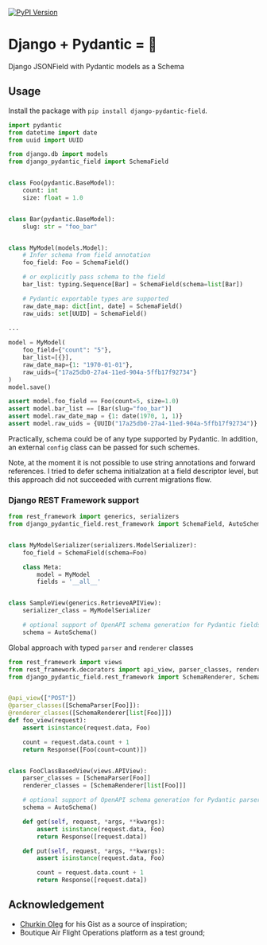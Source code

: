 [![PyPI Version](https://img.shields.io/pypi/v/django-pydantic-field)](https://pypi.org/project/django-pydantic-field/)

# Django + Pydantic = 🖤

Django JSONField with Pydantic models as a Schema

## Usage

Install the package with `pip install django-pydantic-field`.

``` python
import pydantic
from datetime import date
from uuid import UUID

from django.db import models
from django_pydantic_field import SchemaField


class Foo(pydantic.BaseModel):
    count: int
    size: float = 1.0


class Bar(pydantic.BaseModel):
    slug: str = "foo_bar"


class MyModel(models.Model):
    # Infer schema from field annotation
    foo_field: Foo = SchemaField()

    # or explicitly pass schema to the field
    bar_list: typing.Sequence[Bar] = SchemaField(schema=list[Bar])

    # Pydantic exportable types are supported
    raw_date_map: dict[int, date] = SchemaField()
    raw_uids: set[UUID] = SchemaField()

...
    
model = MyModel(
    foo_field={"count": "5"},
    bar_list=[{}],
    raw_date_map={1: "1970-01-01"},
    raw_uids={"17a25db0-27a4-11ed-904a-5ffb17f92734"}
)
model.save()

assert model.foo_field == Foo(count=5, size=1.0)
assert model.bar_list == [Bar(slug="foo_bar")]
assert model.raw_date_map = {1: date(1970, 1, 1)}
assert model.raw_uids = {UUID("17a25db0-27a4-11ed-904a-5ffb17f92734")}
```

Practically, schema could be of any type supported by Pydantic.
In addition, an external `config` class can be passed for such schemes.


Note, at the moment it is not possible to use string annotations and forward references.
I tried to defer schema initialzation at a field descriptor level, but this approach did not succeeded with current migrations flow.

### Django REST Framework support

``` python
from rest_framework import generics, serializers
from django_pydantic_field.rest_framework import SchemaField, AutoSchema


class MyModelSerializer(serializers.ModelSerializer):
    foo_field = SchemaField(schema=Foo)

    class Meta:
        model = MyModel
        fields = '__all__'


class SampleView(generics.RetrieveAPIView):
    serializer_class = MyModelSerializer

    # optional support of OpenAPI schema generation for Pydantic fields
    schema = AutoSchema()
```

Global approach with typed `parser` and `renderer` classes
``` python
from rest_framework import views
from rest_framework.decorators import api_view, parser_classes, renderer_classes
from django_pydantic_field.rest_framework import SchemaRenderer, SchemaParser, AutoSchema


@api_view(["POST"])
@parser_classes([SchemaParser[Foo]]):
@renderer_classes([SchemaRenderer[list[Foo]]])
def foo_view(request):
    assert isinstance(request.data, Foo)

    count = request.data.count + 1
    return Response([Foo(count=count)])


class FooClassBasedView(views.APIView):
    parser_classes = [SchemaParser[Foo]]
    renderer_classes = [SchemaRenderer[list[Foo]]]

    # optional support of OpenAPI schema generation for Pydantic parsers/renderers
    schema = AutoSchema()

    def get(self, request, *args, **kwargs):
        assert isinstance(request.data, Foo)
        return Response([request.data])

    def put(self, request, *args, **kwargs):
        assert isinstance(request.data, Foo)

        count = request.data.count + 1
        return Response([request.data])
```

## Acknowledgement

* [Churkin Oleg](https://gist.github.com/Bahus/98a9848b1f8e2dcd986bf9f05dbf9c65) for his Gist as a source of inspiration;
* Boutique Air Flight Operations platform as a test ground;

